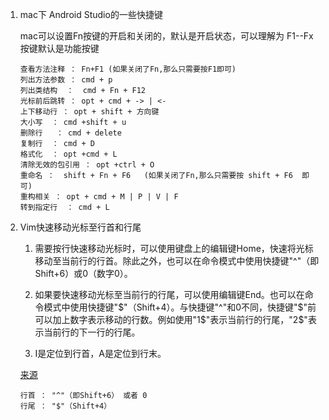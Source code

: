 

1. mac下 Android Studio的一些快捷键

    mac可以设置Fn按键的开启和关闭的，默认是开启状态，可以理解为 F1--Fx 按键默认是功能按键

    ```
    查看方法注释 ： Fn+F1 (如果关闭了Fn,那么只需要按F1即可)
    列出方法参数 ： cmd + p
    列出类结构  ：  cmd + Fn + F12
    光标前后跳转 ： opt + cmd + -> | <-
    上下移动行 ： opt + shift + 方向键
    大小写  ： cmd +shift + u
    删除行   ： cmd + delete
    复制行  ： cmd + D
    格式化  ： opt +cmd + L 
    清除无效的包引用 ： opt +ctrl + O 
    重命名 ：  shift + Fn + F6   (如果关闭了Fn,那么只需要按 shift + F6  即可)
    重构相关 ： opt + cmd + M | P | V | F 
    转到指定行  ： cmd + L
    ```


2. Vim快速移动光标至行首和行尾

    1. 需要按行快速移动光标时，可以使用键盘上的编辑键Home，快速将光标移动至当前行的行首。除此之外，也可以在命令模式中使用快捷键"^"（即Shift+6）或0（数字0）。

    2. 如果要快速移动光标至当前行的行尾，可以使用编辑键End。也可以在命令模式中使用快捷键"$"（Shift+4）。与快捷键"^"和0不同，快捷键"$"前可以加上数字表示移动的行数。例如使用"1$"表示当前行的行尾，"2$"表示当前行的下一行的行尾。

    3. I是定位到行首，A是定位到行末。

    [来源](https://www.cnblogs.com/Berryxiong/p/6194026.html)

    ```
    行首 ： "^"（即Shift+6） 或者 0 
    行尾 ： "$"（Shift+4）
    ```